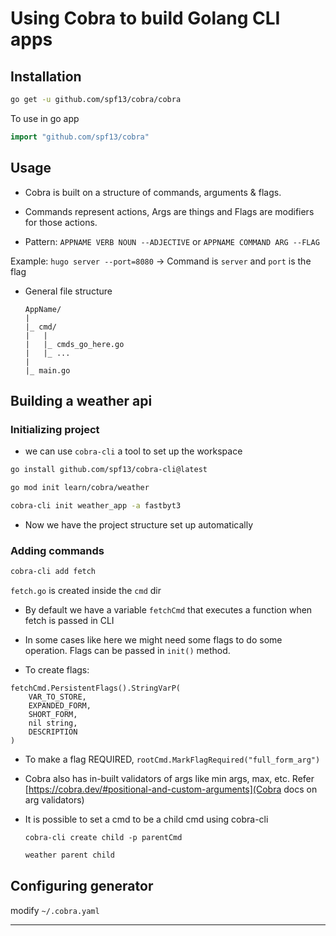 # Using Cobra to build Golang CLI apps

## Installation

```bash
go get -u github.com/spf13/cobra/cobra
```

To use in go app

```go
import "github.com/spf13/cobra"
```

## Usage

- Cobra is built on a structure of commands, arguments & flags.
- Commands represent actions, Args are things and Flags are modifiers for those actions.

- Pattern: `APPNAME VERB NOUN --ADJECTIVE` or `APPNAME COMMAND ARG --FLAG`

Example: `hugo server --port=8080` -> Command is `server` and `port` is the flag

- General file structure
    
    ```
    AppName/
    |
    |_ cmd/
    |   |
    |   |_ cmds_go_here.go
    |   |_ ...
    |
    |_ main.go
    ```


## Building a weather api

### Initializing project

- we can use `cobra-cli` a tool to set up the workspace

```bash
go install github.com/spf13/cobra-cli@latest

go mod init learn/cobra/weather

cobra-cli init weather_app -a fastbyt3
```

- Now we have the project structure set up automatically


### Adding commands

```bash
cobra-cli add fetch
```

`fetch.go` is created inside the `cmd` dir 

- By default we have a variable `fetchCmd` that executes a function when fetch is passed in CLI
- In some cases like here we might need some flags to do some operation. Flags can be passed in `init()` method.

- To create flags:

```
fetchCmd.PersistentFlags().StringVarP(
    VAR_TO_STORE,
    EXPANDED_FORM,
    SHORT_FORM,
    nil string,
    DESCRIPTION
)
```

- To make a flag REQUIRED, `rootCmd.MarkFlagRequired("full_form_arg")`

- Cobra also has in-built validators of args like min args, max, etc. Refer [https://cobra.dev/#positional-and-custom-arguments](Cobra docs on arg validators)

- It is possible to set a cmd to be a child cmd using cobra-cli

    ```
    cobra-cli create child -p parentCmd
    ```
    
    ```bash
    weather parent child
    ```

## Configuring generator

modify `~/.cobra.yaml`

---
